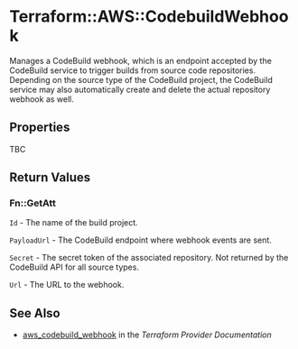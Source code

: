# Terraform::AWS::CodebuildWebhook

Manages a CodeBuild webhook, which is an endpoint accepted by the CodeBuild service to trigger builds from source code repositories. Depending on the source type of the CodeBuild project, the CodeBuild service may also automatically create and delete the actual repository webhook as well.

## Properties

TBC

## Return Values

### Fn::GetAtt

`Id` - The name of the build project.

`PayloadUrl` - The CodeBuild endpoint where webhook events are sent.

`Secret` - The secret token of the associated repository. Not returned by the CodeBuild API for all source types.

`Url` - The URL to the webhook.

## See Also

* [aws_codebuild_webhook](https://www.terraform.io/docs/providers/aws/r/codebuild_webhook.html) in the _Terraform Provider Documentation_